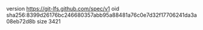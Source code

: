 version https://git-lfs.github.com/spec/v1
oid sha256:8399d26176bc246680357abb95a88481a76c0e7d32f17706241da3a08eb72d8b
size 3421

